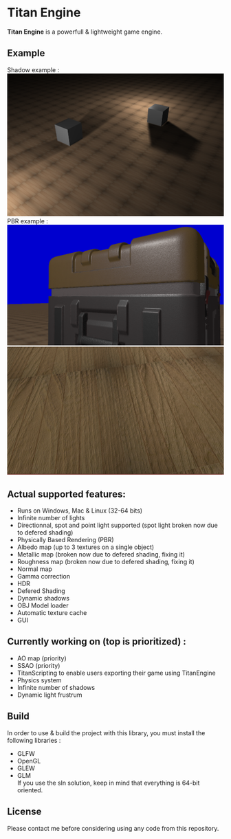 # Titan Engine

**Titan Engine** is a powerfull & lightweight game engine.

## Example
Shadow example :
![Example](example3.png "Example of actual titan rendering")
PBR example :
![Example](example5.png "Example of actual titan rendering")
![Example](example4.png "Example of actual titan rendering")

## Actual supported features:
- Runs on Windows, Mac & Linux (32-64 bits)
- Infinite number of lights
- Directionnal, spot and point light supported (spot light broken now due to defered shading)
- Physically Based Rendering (PBR)
- Albedo map (up to 3 textures on a single object)
- Metallic map (broken now due to defered shading, fixing it)
- Roughness map (broken now due to defered shading, fixing it)
- Normal map
- Gamma correction
- HDR
- Defered Shading
- Dynamic shadows
- OBJ Model loader
- Automatic texture cache
- GUI

## Currently working on (top is prioritized) :
- AO map (priority)
- SSAO (priority)
- TitanScripting to enable users exporting their game using TitanEngine
- Physics system
- Infinite number of shadows
- Dynamic light frustrum

## Build
In order to use & build the project with this library, you must install the following libraries :
- GLFW
- OpenGL
- GLEW
- GLM </br>
If you use the sln solution, keep in mind that everything is 64-bit oriented.

## License
Please contact me before considering using any code from this repository.